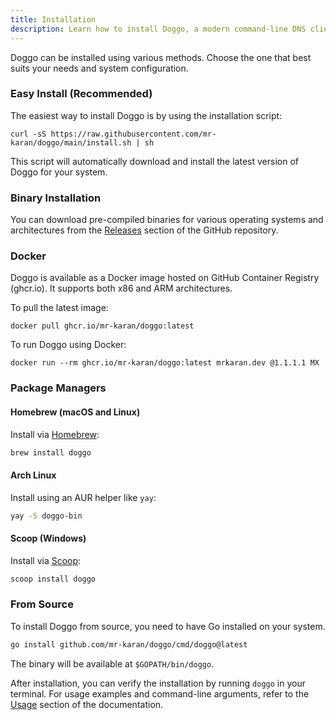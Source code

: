 ```yaml
---
title: Installation
description: Learn how to install Doggo, a modern command-line DNS client for humans
---
```


Doggo can be installed using various methods. Choose the one that best suits your needs and system configuration.

### Easy Install (Recommended)

The easiest way to install Doggo is by using the installation script:

```shell
curl -sS https://raw.githubusercontent.com/mr-karan/doggo/main/install.sh | sh
```

This script will automatically download and install the latest version of Doggo for your system.

### Binary Installation

You can download pre-compiled binaries for various operating systems and architectures from the [Releases](https://github.com/mr-karan/doggo/releases) section of the GitHub repository.

### Docker

Doggo is available as a Docker image hosted on GitHub Container Registry (ghcr.io). It supports both x86 and ARM architectures.

To pull the latest image:

```shell
docker pull ghcr.io/mr-karan/doggo:latest
```

To run Doggo using Docker:

```shell
docker run --rm ghcr.io/mr-karan/doggo:latest mrkaran.dev @1.1.1.1 MX
```

### Package Managers

#### Homebrew (macOS and Linux)

Install via [Homebrew](https://brew.sh/):

```bash
brew install doggo
```

#### Arch Linux

Install using an AUR helper like `yay`:

```bash
yay -S doggo-bin
```

#### Scoop (Windows)

Install via [Scoop](https://scoop.sh/):

```bash
scoop install doggo
```

### From Source

To install Doggo from source, you need to have Go installed on your system.

```bash
go install github.com/mr-karan/doggo/cmd/doggo@latest
```

The binary will be available at `$GOPATH/bin/doggo`.

After installation, you can verify the installation by running `doggo` in your terminal. For usage examples and command-line arguments, refer to the [Usage](/usage) section of the documentation.
